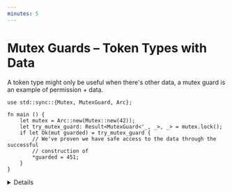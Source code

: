 ```yaml
---
minutes: 5
---
```


# Mutex Guards – Token Types with Data

A token type might only be useful when there's other data, a mutex guard is an example of permission + data.

```rust,editable
use std::sync::{Mutex, MutexGuard, Arc};

fn main () {
    let mutex = Arc::new(Mutex::new(42));
    let try_mutex_guard: Result<MutexGuard<'_, _>, _> = mutex.lock();
    if let Ok(mut guarded) = try_mutex_guard {
        // We've proven we have safe access to the data through the successful
        // construction of 
        *guarded = 451;
    }
}
```

<details>

<!-- TODO: Reference the Mutex section of the RAII chapter once that is merged. -->
- Mutexes need to enforce mutual exclusion of read/write access to a value. We've covered Mutexes earlier in this course already (See: RAII/Mutex), but here we're looking at `MutexGuard` specifically.

- `MutexGuard` is a value generated by a `Mutex` that "proves" you have read/write access at that point in time, as well as holding onto a reference to the data it wraps for reading and writing of that value.
  
  If a `MutexGuard` isn't returned by `mutex.lock()`, you don't have permission to change the value within the mutex.
</details>